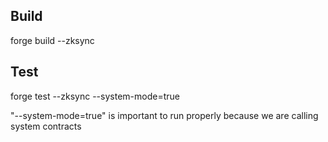 ## Build
forge build --zksync

## Test
forge test --zksync --system-mode=true

"--system-mode=true" is important to run properly because we are calling system contracts